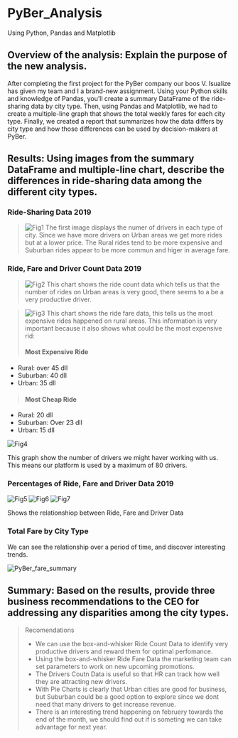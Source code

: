 # PyBer_Analysis
Using Python, Pandas and Matplotlib
## Overview of the analysis: Explain the purpose of the new analysis.

After completing the first project for the PyBer company our boos V. Isualize has given my team and I a brand-new assignment. Using your Python skills and knowledge of Pandas, you’ll create a summary DataFrame of the ride-sharing data by city type. Then, using Pandas and Matplotlib, we had to create a multiple-line graph that shows the total weekly fares for each city type. Finally, we created a report that summarizes how the data differs by city type and how those differences can be used by decision-makers at PyBer.


## Results: Using images from the summary DataFrame and multiple-line chart, describe the differences in ride-sharing data among the different city types.

### Ride-Sharing Data 2019
> ![Fig1](https://user-images.githubusercontent.com/37987602/138576502-1073eb95-1c82-4a99-b40a-a753dcd35305.png)
> The first image displays the numer of drivers in each type of city. Since we have more drivers on Urban areas we get more rides but at a lower price. The Rural rides tend to be more expensive and Suburban rides appear to be more commun and higer in average fare. 

### Ride, Fare and Driver Count Data 2019
> ![Fig2](https://user-images.githubusercontent.com/37987602/138576179-2bb51469-116c-462b-939b-3bc8abdf5c9d.png)
> This chart shows the ride count data which tells us that the number of rides on Urban areas is very good, there seems to a be a very productive driver. 

> ![Fig3](https://user-images.githubusercontent.com/37987602/138576803-66595e39-4eb1-4a50-aa18-0d16715582ea.png)
> This chart shows the ride fare data, this tells us the most expensive rides happened on rural areas. This information is very important because it also shows what could be the most expensive rid:
> #### Most Expensive Ride
 - Rural: over 45 dll 
 - Suburban: 40 dll
 - Urban: 35 dll
> #### Most Cheap Ride
 - Rural: 20 dll
 - Suburban: Over 23 dll
 - Urban: 15 dll

![Fig4](https://user-images.githubusercontent.com/37987602/138576181-e3064424-bac0-476a-9e29-eb008cafa4e3.png)

This graph show the number of drivers we might haver working with us. This means our platform is used by a maximum of 80 drivers. 


### Percentages of Ride, Fare and Driver Data 2019
![Fig5](https://user-images.githubusercontent.com/37987602/138576182-64c47b14-a304-413a-8e99-b78046a3e88c.png)
![Fig6](https://user-images.githubusercontent.com/37987602/138576183-4932c384-c3e8-4534-b9e4-9cab3ef1e0a0.png)
![Fig7](https://user-images.githubusercontent.com/37987602/138576184-17b04252-05d8-463c-9216-f93ef4eb6b17.png)

Shows the relationshiop between Ride, Fare and Driver Data

### Total Fare by City Type
We can see the relationship over a period of time, and discover interesting trends. 

![PyBer_fare_summary](https://user-images.githubusercontent.com/37987602/138576185-1061e1c2-cfed-471a-aad6-c5d2017eeca9.png)


## Summary: Based on the results, provide three business recommendations to the CEO for addressing any disparities among the city types.

> Recomendations 
> - We can use the box-and-whisker Ride Count Data to identify very productive drivers and reward them for optimal perfomance. 
> - Using the box-and-whisker Ride Fare Data the marketing team can set parameters to work on new upcoming promotions. 
> - The Drivers Coutn Data is useful so that HR can track how well they are attracting new drivers. 
> - With Pie Charts is clearly that Urban cities are good for business, but Suburban could be a good option to explore since we dont need that many drivers to get increase revenue. 
> - There is an interesting trend happening on februery towards the end of the month, we should find out if is someting we can take advantage for next year. 
